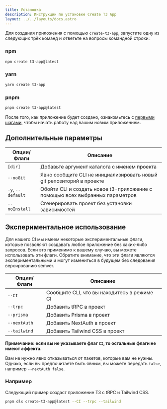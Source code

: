 ```yaml
---
title: Установка
description: Инструкции по установке Create T3 App
layout: ../../layouts/docs.astro
---
```


Для создания приложения с помощью `create-t3-app`, запустите одну из следующих трёх команд и ответьте на вопросы командной строки:

### npm

```bash
npm create t3-app@latest
```

### yarn

```bash
yarn create t3-app
```

### pnpm

```bash
pnpm create t3-app@latest
```

После того, как приложение будет создано, ознакомьтесь с [первыми шагами](/ru/usage/first-steps), чтобы начать работу над вашим новым приложением.

## Дополнительные параметры

| Опции/Флаги       | Описание                                                                     |
| ----------------- | ---------------------------------------------------------------------------- |
| `[dir]`           | Добавьте аргумент каталога с именем проекта                                  |
| `--noGit`         | Явно сообщите CLI не инициализировать новый git репозиторий в проекте        |
| `-y`, `--default` | Обойти CLI и создать новое t3-приложение с помощью всех выбранных параметров |
| `--noInstall`     | Сгенерировать проект без установки зависимостей                              |

## Экспериментальное использование

Для нашего CI мы имеем некоторые экспериментальные флаги, которые позволяют создавать любое приложение без каких-либо запросов. Если это применимо к вашему случаю, вы можете использовать эти флаги. Обратите внимание, что эти флаги являются экспериментальными и могут измениться в будущем без следования версированию semver.

| Опции/Флаги | Описание |
| ------------ | ------------------------------------------- |
| `--CI`       | Сообщите CLI, что вы находитесь в режиме CI |
| `--trpc`     | Добавить tRPC в проект                      |
| `--prisma`   | Добавить Prisma в проект                    |
| `--nextAuth` | Добавить NextAuth в проект                  |
| `--tailwind` | Добавить Tailwind CSS в проект              |

**Примечание: если вы не указываете флаг `CI`, то остальные флаги не имеют эффекта.**

Вам не нужно явно отказываться от пакетов, которые вам не нужны. Однако, если вы предпочитаете быть явным, вы можете передать `false`, например `--nextAuth false`.

### Например

Следующий пример создаст приложение T3 с tRPC и Tailwind CSS.

```bash
pnpm dlx create-t3-app@latest --CI --trpc --tailwind
```
